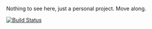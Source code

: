 Nothing to see here, just a personal project. Move along.

[![Build Status](https://travis-ci.com/kvasbo/tellulf-client.svg?branch=master)](https://travis-ci.com/kvasbo/tellulf-client)